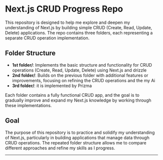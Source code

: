 # Next.js CRUD Progress Repo

This repository is designed to help me explore and deepen my understanding of Next.js by building simple CRUD (Create, Read, Update, Delete) applications. The repo contains three folders, each representing a separate CRUD operation implementation.

## Folder Structure

- **1st folder/**: Implements the basic structure and functionality for CRUD operations (Create, Read, Update, Delete) using Next.js and drizzle
- **2nd folder/**: Builds on the previous folder with additional features or improvements, focusing on refining the CRUD operations and the my Ai
- **3rd folder/**: it is implemented by  Prizma

Each folder contains a fully functional CRUD app, and the goal is to gradually improve and expand my Next.js knowledge by working through these implementations.

## Goal

The purpose of this repository is to practice and solidify my understanding of Next.js, particularly in building applications that manage data through CRUD operations. The repeated folder structure allows me to compare different approaches and refine my skills as I progress.

---
